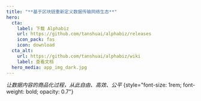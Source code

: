 ```yaml
---
title: "**基于区块链重新定义数据传输网络生态**"
hero:
  cta:
    label: 下载 Alphabiz
    url: https://github.com/tanshuai/alphabiz/releases
    icon_pack: fas
    icon: download
  cta_alt:
    url: https://github.com/tanshuai/alphabiz/wiki
    label: 查看文档
  hero_media: app_img_dark.jpg
---
```

_让数据内容的商品化过程，从此自由、高效、公平_
{style="font-size: 1rem; font-weight: bold; opacity: 0.7"}